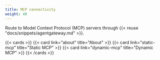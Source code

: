 ```yaml
---
title: MCP connectivity
weight: 40
---
```


Route to Model Context Protocol (MCP) servers through  {{< reuse "docs/snippets/agentgateway.md" >}}.

{{< cards >}}
  {{< card link="about" title="About" >}}
  {{< card link="static-mcp" title="Static MCP" >}}
  {{< card link="dynamic-mcp" title="Dynamic MCP" >}}
{{< /cards >}}